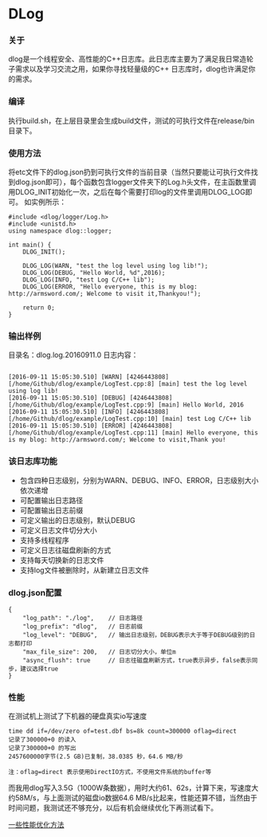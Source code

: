 # DLog

### 关于
dlog是一个线程安全、高性能的C++日志库。此日志库主要为了满足我日常造轮子需求以及学习交流之用，如果你寻找轻量级的C++ 日志库时，dlog也许满足你的需求。

### 编译
执行build.sh，在上层目录里会生成build文件，测试的可执行文件在release/bin目录下。

### 使用方法
将etc文件下的dlog.json扔到可执行文件的当前目录（当然只要能让可执行文件找到dlog.json即可），每个函数包含logger文件夹下的Log.h头文件，在主函数里调用DLOG_INIT初始化一次，之后在每个需要打印log的文件里调用DLOG_LOG即可。
如实例所示：

```
#include <dlog/logger/Log.h>
#include <unistd.h>
using namespace dlog::logger;

int main() {
    DLOG_INIT();

    DLOG_LOG(WARN, "test the log level using log lib!");
    DLOG_LOG(DEBUG, "Hello World, %d",2016);
    DLOG_LOG(INFO, "test Log C/C++ lib");
    DLOG_LOG(ERROR, "Hello everyone, this is my blog: http://armsword.com/; Welcome to visit it,Thankyou!");

    return 0;
}

```
### 输出样例
目录名：dlog.log.20160911.0
日志内容：

```

[2016-09-11 15:05:30.510] [WARN] [4246443808] [/home/Github/dlog/example/LogTest.cpp:8] [main] test the log level using log lib!
[2016-09-11 15:05:30.510] [DEBUG] [4246443808] [/home/Github/dlog/example/LogTest.cpp:9] [main] Hello World, 2016
[2016-09-11 15:05:30.510] [INFO] [4246443808] [/home/Github/dlog/example/LogTest.cpp:10] [main] test Log C/C++ lib
[2016-09-11 15:05:30.510] [ERROR] [4246443808] [/home/Github/dlog/example/LogTest.cpp:11] [main] Hello everyone, this is my blog: http://armsword.com/; Welcome to visit,Thank you!

```
### 该日志库功能
- 包含四种日志级别，分别为WARN、DEBUG、INFO、ERROR，日志级别大小依次递增
- 可配置输出日志路径
- 可配置输出日志前缀
- 可定义输出的日志级别，默认DEBUG
- 可定义日志文件切分大小
- 支持多线程程序
- 可定义日志往磁盘刷新的方式
- 支持每天切换新的日志文件
- 支持log文件被删除时，从新建立日志文件

### dlog.json配置

```
{
    "log_path": "./log",    // 日志路径
    "log_prefix": "dlog",   // 日志前缀
    "log_level": "DEBUG",   // 输出日志级别，DEBUG表示大于等于DEBUG级别的日志都打印
    "max_file_size": 200,   // 日志切分大小，单位m
    "async_flush": true     // 日志往磁盘刷新方式，true表示异步，false表示同步，建议选择true
}

```
### 性能
在测试机上测试了下机器的硬盘真实io写速度
```
time dd if=/dev/zero of=test.dbf bs=8k count=300000 oflag=direct
记录了300000+0 的读入
记录了300000+0 的写出
2457600000字节(2.5 GB)已复制，38.0385 秒，64.6 MB/秒

注：oflag=direct 表示使用DirectIO方式，不使用文件系统的buffer等
```
而我用dlog写入3.5G（1000W条数据），用时大约61、62s，计算下来，写速度大约58M/s，与上面测试的磁盘io数据64.6 MB/s比起来，性能还算不错，当然由于时间问题，我测试还不够充分，以后有机会继续优化下再测试看下。

[一些性能优化方法](http://armsword.com/2016/09/10/a-high-performace-and-thread-safe-cpp-log-lib/)

